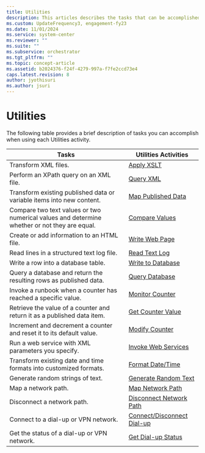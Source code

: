 ```yaml
---
title: Utilities
description: This articles describes the tasks that can be accomplished  using the Utilities Activity.
ms.custom: UpdateFrequency3, engagement-fy23
ms.date: 11/01/2024
ms.service: system-center
ms.reviewer: ""
ms.suite: ""
ms.subservice: orchestrator
ms.tgt_pltfrm: ""
ms.topic: concept-article
ms.assetid: b2024376-f24f-4279-997a-f7fe2ccd73e4
caps.latest.revision: 8
author: jyothisuri
ms.author: jsuri
---
```

# Utilities

The following table provides a brief description of tasks you can accomplish when using each Utilities activity.  

|Tasks|Utilities Activities|  
|-----------|--------------------------|  
|Transform XML files.|[Apply XSLT](apply-xslt.md)|  
|Perform an XPath query on an XML file.|[Query XML](query-xml.md)|  
|Transform existing published data or variable items into new content.|[Map Published Data](map-published-data.md)|  
|Compare two text values or two numerical values and determine whether or not they are equal.|[Compare Values](compare-values.md)|  
|Create or add information to an HTML file.|[Write Web Page](write-web-page.md)|  
|Read lines in a structured text log file.|[Read Text Log](read-text-log.md)|  
|Write a row into a database table.|[Write to Database](write-to-database.md)|  
|Query a database and return the resulting rows as published data.|[Query Database](query-database.md)|  
|Invoke a runbook when a counter has reached a specific value.|[Monitor Counter](monitor-counter.md)|  
|Retrieve the value of a counter and return it as a published data item.|[Get Counter Value](get-counter-value.md)|  
|Increment and decrement a counter and reset it to its default value.|[Modify Counter](modify-counter.md)|  
|Run a web service with XML parameters you specify.|[Invoke Web Services](invoke-web-services.md)|  
|Transform existing date and time formats into customized formats.|[Format Date/Time](format-date-time.md)|  
|Generate random strings of text.|[Generate Random Text](generate-random-text.md)|  
|Map a network path.|[Map Network Path](map-network-path.md)|  
|Disconnect a network path.|[Disconnect Network Path](disconnect-network-path.md)|  
|Connect to a dial-up or VPN network.|[Connect/Disconnect Dial-up](connect-disconnect-dial-up.md)|  
|Get the status of a dial-up or VPN network.|[Get Dial-up Status](get-dial-up-status.md)|
